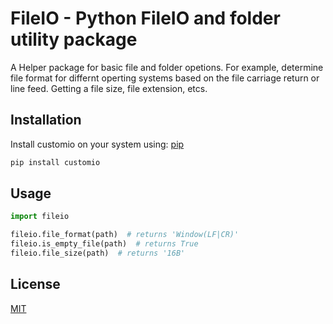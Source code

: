# FileIO - Python FileIO and folder utility package
A Helper package for basic file and folder opetions. For example, determine file format for differnt operting systems based on the file carriage return or line feed. Getting a file size, file extension, etcs.

## Installation

Install customio on your system using: [pip](https://pip.pypa.io/en/stable/)

```bash
pip install customio
```
## Usage

```python
import fileio

fileio.file_format(path)  # returns 'Window(LF|CR)'
fileio.is_empty_file(path)  # returns True
fileio.file_size(path)  # returns '16B'
```


## License
[MIT](https://choosealicense.com/licenses/mit/)